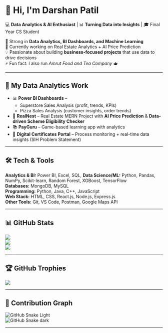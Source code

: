 # 👋 Hi, I'm Darshan Patil  

💻 **Data Analytics & AI Enthusiast** | 📊 **Turning Data into Insights** | 🎓 Final Year CS Student  

🚀 Strong in **Data Analytics, BI Dashboards, and Machine Learning**  
🌱 Currently working on Real Estate Analytics + AI Price Prediction  
💡 Passionate about building **business-focused projects** that use data to drive decisions  
⚡ Fun fact: I also run *Amrut Food and Tea Company* 🫖  

---

## 🔭 My Data Analytics Work
- 📊 **Power BI Dashboards** –  
  - Superstore Sales Analysis (profit, trends, KPIs)  
  - Pizza Sales Analysis (customer insights, order trends)  
- 🏡 **RealNest** – Real Estate MERN Project with **AI Price Prediction** & **Data-driven Scheme Eligibility Checker**  
- 📚 **PayGuru** – Game-based learning app with analytics  
- 🧾 **Digital Certificates Portal** – Process monitoring + real-time data insights (SIH Problem Statement)  

---

## 🛠 Tech & Tools
**Analytics & BI:** Power BI, Excel, SQL, 
**Data Science/ML:** Python, Pandas, NumPy, Scikit-learn, Random Forest, XGBoost, TensorFlow  
**Databases:** MongoDB, MySQL  
**Programming:** Python, Java, C++, JavaScript  
**Web Stack:** HTML, CSS, React.js, Node.js, Express.js  
**Other Tools:** Git, VS Code, Postman, Google Maps API  

---

## 📊 GitHub Stats
![](https://github-readme-stats.vercel.app/api?username=Darshan9922&theme=tokyonight&hide_border=false&include_all_commits=true&count_private=true)  
![](https://github-readme-streak-stats.herokuapp.com/?user=Darshan9922&theme=tokyonight&hide_border=false)  
![](https://github-readme-stats.vercel.app/api/top-langs/?username=Darshan9922&theme=tokyonight&hide_border=false&layout=compact)  

---

## 🏆 GitHub Trophies
![](https://github-profile-trophy.vercel.app/?username=Darshan9922&theme=radical&no-frame=false&no-bg=true&margin-w=4)  

---

## 🐍 Contribution Graph
![GitHub Snake Light](https://github.com/Darshan9922/Darshan9922/blob/output/github-contribution-grid-snake.svg#gh-light-mode-only)  
![GitHub Snake dark](https://github.com/Darshan9922/Darshan9922/blob/output/github-contribution-grid-snake-dark.svg#gh-dark-mode-only)  

---
